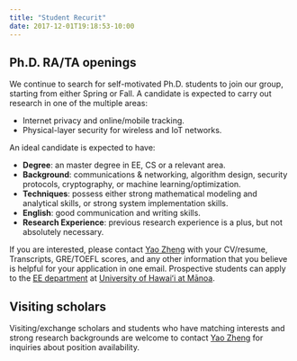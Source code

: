 ```yaml
---
title: "Student Recurit"
date: 2017-12-01T19:18:53-10:00
---
```

## Ph.D. RA/TA openings

We continue to search for self-motivated Ph.D. students to join our group, starting from either Spring or Fall. A candidate is expected to carry out research in one of the multiple areas:

* Internet privacy and online/mobile tracking.
* Physical-layer security for wireless and IoT networks.

An ideal candidate is expected to have:

* **Degree**: an master degree in EE, CS or a relevant area.
* **Background**: communications & networking, algorithm design, security protocols, cryptography, or machine learning/optimization.
* **Techniques**: possess either strong mathematical modeling and analytical skills, or strong system implementation skills.
* **English**: good communication and writing skills.
* **Research Experience**: previous research experience is a plus, but not absolutely necessary.

If you are interested, please contact [Yao Zheng](mailto:yaozheng@hawaii.edu) with your CV/resume, Transcripts, GRE/TOEFL scores, and any other information that you believe is helpful for your application in one email. Prospective students can apply to the [EE department](http://ee.hawaii.edu/student/index.php?stc=2&stp=59) at [University of Hawaiʻi at Mānoa](http://manoa.hawaii.edu).

## Visiting scholars

Visiting/exchange scholars and students who have matching interests and strong research backgrounds are welcome to contact [Yao Zheng](mailto:yaozheng@hawaii.edu) for inquiries about position availability.

